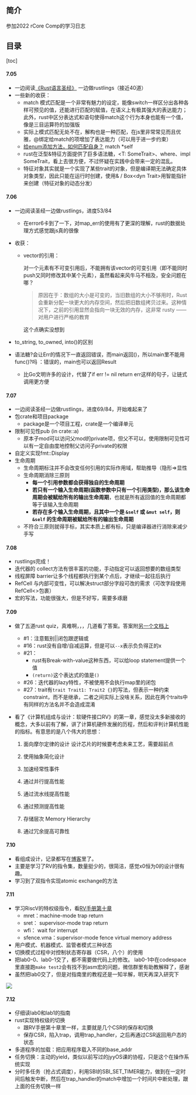 ## 简介
参加2022 rCore Comp的学习日志

## 目录
[toc]
#### 7.05

* 一边阅读[《Rust语言圣经》](https://course.rs/about-book.html) 一边做rustlings（接近40道）
* 一些新的收获：
  * match 模式匹配是一个非常有魅力的设定，能像switch一样区分出各种各样可预见的值，还能进行匹配的赋值，在语义上有极其强大的表达能力；此外，rust中区分表达式和语句使得match这个行为本身也能有一个值，像是三目运算符的加强版
  * 实际上模式匹配无处不在，解构也是一种匹配，在js里非常常见而且优雅，@绑定给match的项增加了表达能力（可以用于进一步约束）
  * [给enum添加方法，如何匹配自身？](https://stackoverflow.com/questions/33925232/how-to-match-over-self-in-an-enum) match *self
  * rust在泛型&特征方面提供了巨多语法糖，<T: SomeTrait>、where、impl SomeTrait，看上去很方便，不过怀疑在实践中会带来一定的混乱。
  * 特征对象其实就是一个实现了某些trait的对象，但是编译期无法确定具体对象类型，因此只能在运行时创建，使用& / Box\<dyn Trait\>用智能指针来创建（特征对象的动态分发）

#### 7.06

* 一边阅读圣经一边做rustlings，进度53/84

  * 在error6卡到了一下，对map_err的使用有了更深的理解，rust的数据处理方式感觉跟js真的很像

* 收获：

  * vector的引用：

    对一个元素有不可变引用后，不能拥有该vector的可变引用（即不能同时push又同时修改其中某个元素），虽然看起来风牛马不相及，安全问题在哪？

    > 原因在于：数组的大小是可变的，当旧数组的大小不够用时，Rust 会重新分配一块更大的内存空间，然后把旧数组拷贝过来。这种情况下，之前的引用显然会指向一块无效的内存，这非常 rusty —— 对用户进行严格的教育

    这个点确实没想到

* to_string, to_owned, into()的区别

* 语法糖?会让Err的情况下一直返回错误，而main返回()，所以main里不能用func()?吗
  ：错误的，main也可以返回Result

  * 比Go文明许多的设计，代替了if err != nil return err这样的句子，让链式调用更方便

  

#### 7.07

* 一边阅读圣经一边做rustlings，进度69/84，开始难起来了
* 包crate和项目package
  * package是一个项目工程，crate是一个编译单元
* 限制可见性pub (in crate::a)
  * 原本子mod可以访问父mod的private项，但父不可以，使用限制可见性可以有一定自由度地控制父访问子private的权限
* 自定义实现fmt::Display
* 生命周期
  * 生命周期标注并不会改变任何引用的实际作用域，帮助推导（隐形=>显性
  * 生命周期消除三原则
    * **每一个引用参数都会获得独自的生命周期**
    * **若只有一个输入生命周期(函数参数中只有一个引用类型)，那么该生命周期会被赋给所有的输出生命周期**，也就是所有返回值的生命周期都等于该输入生命周期
    * **若存在多个输入生命周期，且其中一个是 `&self` 或 `&mut self`，则 `&self` 的生命周期被赋给所有的输出生命周期**
  * 不符合三原则就得手标，其实本质上都有标，只是编译器进行消除来减少手写

#### 7.08

* rustlings完成！
* 迭代器的 collect方法有很丰富的功能，手动指定可以返回想要的数组类型
* 线程屏障 barrier让多个线程都执行到某个点后，才继续一起往后执行
* RefCell 与内部可变性，可以解决struct部分字段可改的需求（可改字段使用RefCell<>包裹）
* 宏的写法，功能很强大，但是不好写，需要多琢磨

#### 7.09

* 做了五道rust quiz，真难啊，，，几道看了答案。答案附[另一个文档上](RustQuiz.md)

  * #1：注意甄别||闭包跟逻辑或
  * #16：rust没有自增/自减运算，但是可以`--x`表示负负得正的x
  * #21：
    * rust有Break-with-value这种东西，可以给loop statement提供一个值
    * `(return)`这个表达式的值是`()`
  * #26：迭代器的lazy特性，不被使用不会执行map里的闭包
  * #27：trait有`trait Trait1: Trait2 {}`的写法，但表示一种约束constraint，而不是继承，二者之间实际上没啥关系，因此在两个traits中有同样的方法名并不会造成混淆

* 看了《计算机组成与设计：软硬件接口RV》的第一章，感觉没太多新接收的概念，大多以前有了解，讲了计算机硬件发展的历程，然后和评判计算机性能的指标。有意思的是八个伟大的思想：

  1. 面向摩尔定律的设计 设计芯片的时候要考虑未来工艺，需要超前点

  2. 使用抽象简化设计

  3. 加速经常性事件

  4. 通过并行提高性能

  5. 通过流水线提高性能

  6. 通过预测提高性能

  7. 存储层次 Memory Hierarchy

  8. 通过冗余提高可靠性

#### 7.10
* 看组成设计，记录都写在[博客](https://werifu.github.io/posts/riscv_memo/)里了。
* 主要是学习了RV的指令集，数量挺少的，很简洁，感觉x0恒为0的设计很有趣。
* 学习到了双指令实现atomic exchange的方法

#### 7.11

* 学习RiscV的特权级指令，看[RV手册第十章](http://riscvbook.com/chinese/RISC-V-Reader-Chinese-v2p1.pdf)
  * mret：machine-mode trap return
  * sret： supervisor-mode trap return
  * wfi： wait for interrupt
  * sfence.vma：supervisor-mode fence virtual memory address
* 用户模式、机器模式、监管者模式三种状态
* 切换模式过程中对控制状态寄存器（CSR，八个）的使用
* 把lab0-0、lab0-1交了，都不需要做代码上的修改。
  lab0-1中在codespace里直接跑`make test2`会有找不到asm宏的问题，微信群里有助教解释了，感谢
* 虽然把lab0交了，但是对指南里的教程还是一知半解，明天再深入研究下

![](https://s3.bmp.ovh/imgs/2022/07/12/247945a94e0f69a1.png)

#### 7.12

* 仔细读lab0和lab1的指南
* rust实现特权级的切换
  * 跟RV手册第十章里一样，主要就是几个CSR的保存和切换
  * 保存CSR，陷入trap，调用trap_handler，之后再通过CSR返回用户态的状态
* 多道程序的加载：把应用程序载入不同的base_addr
* 任务切换：主动的yield，类似以前写过的jyyOS课的协程，只是这个在操作系统实现
* 分时多任务（抢占式调度），利用SBI的SBI_SET_TIMER能力，做到在一定时间后触发中断，然后在trap_handler的match中增加一个时间片中断处理，跟上面的任务切换一样